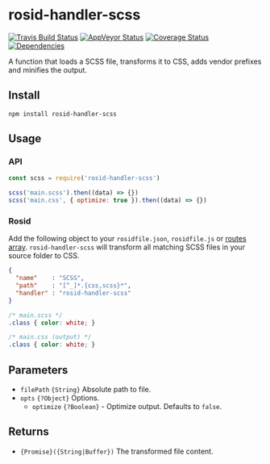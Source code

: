 # rosid-handler-scss

[![Travis Build Status](https://travis-ci.org/electerious/rosid-handler-scss.svg?branch=master)](https://travis-ci.org/electerious/rosid-handler-scss) [![AppVeyor Status](https://ci.appveyor.com/api/projects/status/aolq6n5p45pkytdp?svg=true)](https://ci.appveyor.com/project/electerious/rosid-handler-scss) [![Coverage Status](https://coveralls.io/repos/github/electerious/rosid-handler-scss/badge.svg?branch=master)](https://coveralls.io/github/electerious/rosid-handler-scss?branch=master) [![Dependencies](https://david-dm.org/electerious/rosid-handler-scss.svg)](https://david-dm.org/electerious/rosid-handler-scss#info=dependencies)

A function that loads a SCSS file, transforms it to CSS, adds vendor prefixes and minifies the output.

## Install

```
npm install rosid-handler-scss
```

## Usage

### API

```js
const scss = require('rosid-handler-scss')

scss('main.scss').then((data) => {})
scss('main.css', { optimize: true }).then((data) => {})
```

### Rosid

Add the following object to your `rosidfile.json`, `rosidfile.js` or [routes array](https://github.com/electerious/Rosid#routes). `rosid-handler-scss` will transform all matching SCSS files in your source folder to CSS.

```json
{
  "name"    : "SCSS",
  "path"    : "[^_]*.{css,scss}*",
  "handler" : "rosid-handler-scss"
}
```

```scss
/* main.scss */
.class { color: white; }
```

```css
/* main.css (output) */
.class { color: white; }
```

## Parameters

- `filePath` `{String}` Absolute path to file.
- `opts` `{?Object}` Options.
	- `optimize` `{?Boolean}` - Optimize output. Defaults to `false`.

## Returns

- `{Promise}({String|Buffer})` The transformed file content.